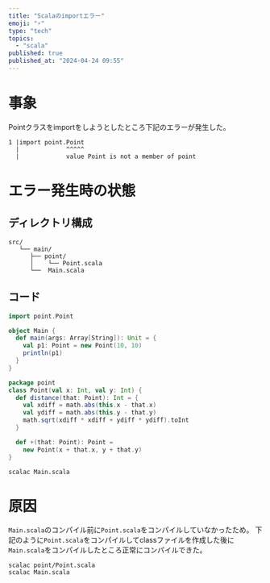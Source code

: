 ```yaml
---
title: "Scalaのimportエラー"
emoji: "⚡"
type: "tech"
topics:
  - "scala"
published: true
published_at: "2024-04-24 09:55"
---
```


# 事象
Pointクラスをimportをしようとしたところ下記のエラーが発生した。
```
1 |import point.Point
  |             ^^^^^
  |             value Point is not a member of point
```

# エラー発生時の状態
## ディレクトリ構成
```
src/
   └── main/
      ├── point/
      │    └── Point.scala
      └──  Main.scala
```
## コード
```scala:Main.scala
import point.Point

object Main {
  def main(args: Array[String]): Unit = {
    val p1: Point = new Point(10, 10)
    println(p1)
  }
}
```

```scala:Point.scala
package point
class Point(val x: Int, val y: Int) {
  def distance(that: Point): Int = {
    val xdiff = math.abs(this.x - that.x)
    val ydiff = math.abs(this.y - that.y)
    math.sqrt(xdiff * xdiff + ydiff * ydiff).toInt
  }

  def +(that: Point): Point =
    new Point(x + that.x, y + that.y)
}
```

```zsh:実行コマンド
scalac Main.scala
```

# 原因
`Main.scala`のコンパイル前に`Point.scala`をコンパイルしていなかったため。
下記のように`Point.scala`をコンパイルしてclassファイルを作成した後に`Main.scala`をコンパイルしたところ正常にコンパイルできた。
```zsh:
scalac point/Point.scala
scalac Main.scala
```

